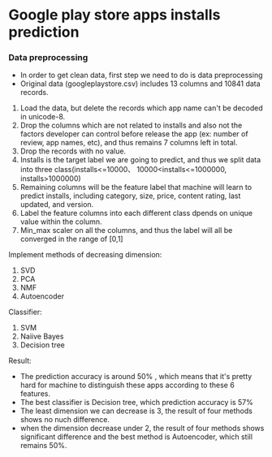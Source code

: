 # Google play store apps installs prediction
### Data preprocessing
* In order to get clean data, first step we need to do is data preprocessing
* Original data (googleplaystore.csv) includes 13 columns and 10841 data records.
1. Load the data, but delete the records which app name can't be decoded in unicode-8.  
2. Drop the columns which are not related to installs and also not the factors developer can control before release the app (ex: number of review, app names, etc), and thus remains 7 columns left in total.
3. Drop the records with no value. 
4. Installs is the target label we are going to predict, and thus we split data into three class(installs<=10000、 10000<installs<=1000000, installs>1000000) 
5. Remaining columns will be the feature label that machine will learn to predict installs, including category, size, price, content rating, last updated, and version. 
6. Label the feature columns into each different class dpends on unique value within the column. 
7. Min_max scaler on all the columns, and thus the label will all be converged in the range of [0,1]

Implement methods of decreasing dimension:
1. SVD
2. PCA
3. NMF
4. Autoencoder

Classifier:
1. SVM
2. Naiive Bayes
3. Decision tree

Result:
* The prediction accuracy is around 50% , which means that it's pretty hard for machine to distinguish these apps according to these 6 features.
* The best classifier is Decision tree, which prediction accuracy is 57%
* The least dimension we can decrease is 3, the result of four methods shows no nuch difference.
* when the dimension decrease under 2, the result of four methods shows significant difference and the best method is Autoencoder, which still remains 50%.




